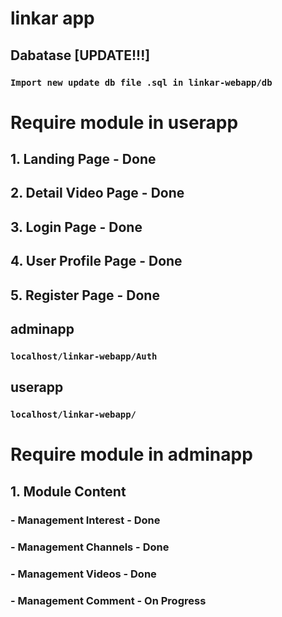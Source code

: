 # linkar app

## Dabatase [UPDATE!!!]
### `Import new update db file .sql in linkar-webapp/db`

# Require module in userapp

## 1. Landing Page - Done
## 2. Detail Video Page - Done
## 3. Login Page - Done
## 4. User Profile Page - Done
## 5. Register Page - Done

## adminapp
### `localhost/linkar-webapp/Auth`

## userapp
### `localhost/linkar-webapp/`

# Require module in adminapp

## 1. Module Content
### - Management Interest - Done
### - Management Channels - Done
### - Management Videos - Done
### - Management Comment - On Progress

